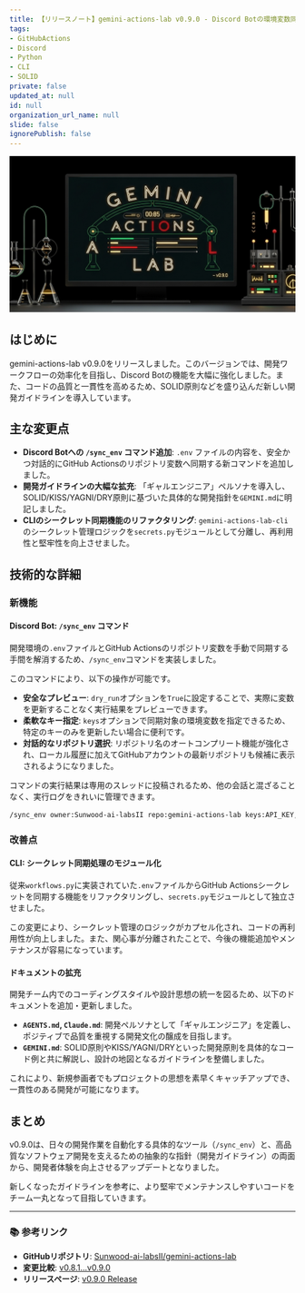 ```yaml
---
title: 【リリースノート】gemini-actions-lab v0.9.0 - Discord Botの環境変数同期と開発ガイドラインの拡充
tags:
- GitHubActions
- Discord
- Python
- CLI
- SOLID
private: false
updated_at: null
id: null
organization_url_name: null
slide: false
ignorePublish: false
---
```


![imagen-4-ultra_2025-10-24T19-06-58-057Z_Create_a_minimalist_typographic_illustration_displ_1.png](https://raw.githubusercontent.com/Sunwood-ai-labsII/gemini-actions-lab/main/generated-images/release-v0.9.0-20251024_190556/imagen-4-ultra_2025-10-24T19-06-58-057Z_Create_a_minimalist_typographic_illustration_displ_1.png)

## はじめに
gemini-actions-lab v0.9.0をリリースしました。このバージョンでは、開発ワークフローの効率化を目指し、Discord Botの機能を大幅に強化しました。また、コードの品質と一貫性を高めるため、SOLID原則などを盛り込んだ新しい開発ガイドラインを導入しています。

## 主な変更点
- **Discord Botへの `/sync_env` コマンド追加**: `.env` ファイルの内容を、安全かつ対話的にGitHub Actionsのリポジトリ変数へ同期する新コマンドを追加しました。
- **開発ガイドラインの大幅な拡充**: 「ギャルエンジニア」ペルソナを導入し、SOLID/KISS/YAGNI/DRY原則に基づいた具体的な開発指針を`GEMINI.md`に明記しました。
- **CLIのシークレット同期機能のリファクタリング**: `gemini-actions-lab-cli`のシークレット管理ロジックを`secrets.py`モジュールとして分離し、再利用性と堅牢性を向上させました。

## 技術的な詳細
### 新機能
#### Discord Bot: `/sync_env` コマンド
開発環境の`.env`ファイルとGitHub Actionsのリポジトリ変数を手動で同期する手間を解消するため、`/sync_env`コマンドを実装しました。

このコマンドにより、以下の操作が可能です。
- **安全なプレビュー**: `dry_run`オプションを`True`に設定することで、実際に変数を更新することなく実行結果をプレビューできます。
- **柔軟なキー指定**: `keys`オプションで同期対象の環境変数を指定できるため、特定のキーのみを更新したい場合に便利です。
- **対話的なリポジトリ選択**: リポジトリ名のオートコンプリート機能が強化され、ローカル履歴に加えてGitHubアカウントの最新リポジトリも候補に表示されるようになりました。

コマンドの実行結果は専用のスレッドに投稿されるため、他の会話と混ざることなく、実行ログをきれいに管理できます。

```bash
/sync_env owner:Sunwood-ai-labsII repo:gemini-actions-lab keys:API_KEY,SECRET_KEY dry_run:True
```

### 改善点
#### CLI: シークレット同期処理のモジュール化
従来`workflows.py`に実装されていた`.env`ファイルからGitHub Actionsシークレットを同期する機能をリファクタリングし、`secrets.py`モジュールとして独立させました。

この変更により、シークレット管理のロジックがカプセル化され、コードの再利用性が向上しました。また、関心事が分離されたことで、今後の機能追加やメンテナンスが容易になっています。

#### ドキュメントの拡充
開発チーム内でのコーディングスタイルや設計思想の統一を図るため、以下のドキュメントを追加・更新しました。

- **`AGENTS.md`, `Claude.md`**: 開発ペルソナとして「ギャルエンジニア」を定義し、ポジティブで品質を重視する開発文化の醸成を目指します。
- **`GEMINI.md`**: SOLID原則やKISS/YAGNI/DRYといった開発原則を具体的なコード例と共に解説し、設計の地図となるガイドラインを整備しました。

これにより、新規参画者でもプロジェクトの思想を素早くキャッチアップでき、一貫性のある開発が可能になります。

## まとめ
v0.9.0は、日々の開発作業を自動化する具体的なツール（`/sync_env`）と、高品質なソフトウェア開発を支えるための抽象的な指針（開発ガイドライン）の両面から、開発者体験を向上させるアップデートとなりました。

新しくなったガイドラインを参考に、より堅牢でメンテナンスしやすいコードをチーム一丸となって目指していきます。

---
### 📚 参考リンク
- **GitHubリポジトリ**: [Sunwood-ai-labsII/gemini-actions-lab](https://github.com/Sunwood-ai-labsII/gemini-actions-lab)
- **変更比較**: [v0.8.1...v0.9.0](https://github.com/Sunwood-ai-labsII/gemini-actions-lab/compare/v0.8.1...v0.9.0)
- **リリースページ**: [v0.9.0 Release](https://github.com/Sunwood-ai-labsII/gemini-actions-lab/releases/tag/v0.9.0)
